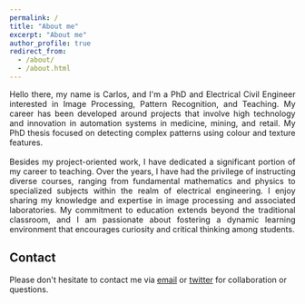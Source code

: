 ```yaml
---
permalink: /
title: "About me"
excerpt: "About me"
author_profile: true
redirect_from: 
  - /about/
  - /about.html
---
```


<div style="text-align: justify;">Hello there, my name is Carlos, and I'm a PhD and Electrical Civil Engineer interested in Image Processing, Pattern Recognition, and Teaching. My career has been developed around projects that involve high technology and innovation in automation systems in medicine, mining, and retail. My PhD thesis focused on detecting complex patterns using colour and texture features.</div>
<br>
<div style="text-align: justify;"> Besides my project-oriented work, I have dedicated a significant portion of my career to teaching. Over the years, I have had the privilege of instructing diverse courses, ranging from fundamental mathematics and physics to specialized subjects within the realm of electrical engineering. I enjoy sharing my knowledge and expertise in image processing and associated laboratories. My commitment to education extends beyond the traditional classroom, and I am passionate about fostering a dynamic learning environment that encourages curiosity and critical thinking among students.</div>

## Contact

Please don't hesitate to contact me via [email](mailto:carlosnavarroc@uchile.cl) or [twitter](https://twitter.com/CarlosFNavarroC) for collaboration or questions.

